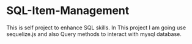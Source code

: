 # SQL-Item-Management
This is self project to enhance SQL skills. In This project I am going use sequelize.js and also Query methods to interact with mysql database.
